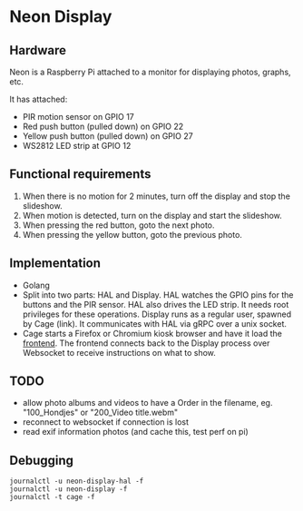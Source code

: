 # Neon Display

## Hardware
Neon is a Raspberry Pi attached to a monitor for displaying photos, graphs, etc.

It has attached:
- PIR motion sensor on GPIO 17
- Red push button (pulled down) on GPIO 22
- Yellow push button (pulled down) on GPIO 27
- WS2812 LED strip at GPIO 12

## Functional requirements
1. When there is no motion for 2 minutes, turn off the display and stop the slideshow.
2. When motion is detected, turn on the display and start the slideshow.
3. When pressing the red button, goto the next photo.
4. When pressing the yellow button, goto the previous photo.


## Implementation

- Golang
- Split into two parts: HAL and Display. HAL watches the GPIO pins for the buttons and the PIR sensor. HAL also drives the LED strip. It needs root privileges for these operations. Display runs as a regular user, spawned by Cage (link). It communicates with HAL via gRPC over a unix socket.
- Cage starts a Firefox or Chromium kiosk browser and have it load the [frontend](./frontend). The frontend connects back to the Display process over Websocket to receive instructions on what to show.

## TODO

- allow photo albums and videos to have a Order in the filename, eg. "100_Hondjes" or "200_Video title.webm"
- reconnect to websocket if connection is lost
- read exif information photos (and cache this, test perf on pi)

## Debugging

```
journalctl -u neon-display-hal -f
journalctl -u neon-display -f
journalctl -t cage -f
```
